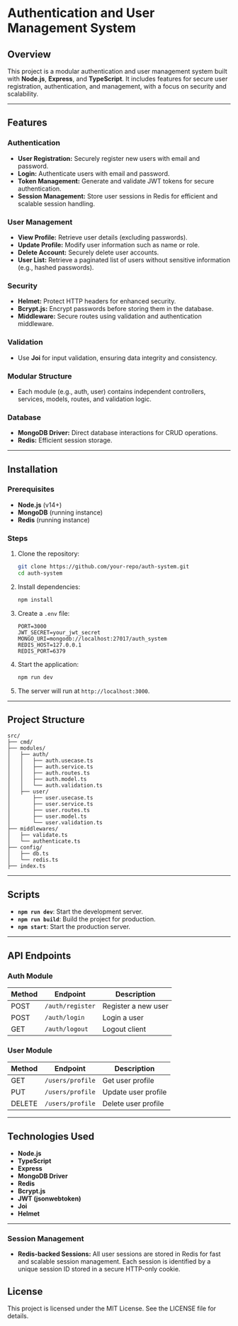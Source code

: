# Authentication and User Management System

## Overview
This project is a modular authentication and user management system built with **Node.js**, **Express**, and **TypeScript**. It includes features for secure user registration, authentication, and management, with a focus on security and scalability.

---

## Features

### Authentication
- **User Registration:** Securely register new users with email and password.
- **Login:** Authenticate users with email and password.
- **Token Management:** Generate and validate JWT tokens for secure authentication.
- **Session Management:** Store user sessions in Redis for efficient and scalable session handling.

### User Management
- **View Profile:** Retrieve user details (excluding passwords).
- **Update Profile:** Modify user information such as name or role.
- **Delete Account:** Securely delete user accounts.
- **User List:** Retrieve a paginated list of users without sensitive information (e.g., hashed passwords).

### Security
- **Helmet:** Protect HTTP headers for enhanced security.
- **Bcrypt.js:** Encrypt passwords before storing them in the database.
- **Middleware:** Secure routes using validation and authentication middleware.

### Validation
- Use **Joi** for input validation, ensuring data integrity and consistency.

### Modular Structure
- Each module (e.g., auth, user) contains independent controllers, services, models, routes, and validation logic.

### Database
- **MongoDB Driver:** Direct database interactions for CRUD operations.
- **Redis:** Efficient session storage.

---

## Installation

### Prerequisites
- **Node.js** (v14+)
- **MongoDB** (running instance)
- **Redis** (running instance)

### Steps
1. Clone the repository:
   ```bash
   git clone https://github.com/your-repo/auth-system.git
   cd auth-system
   ```

2. Install dependencies:
   ```bash
   npm install
   ```

3. Create a `.env` file:
   ```env
   PORT=3000
   JWT_SECRET=your_jwt_secret
   MONGO_URI=mongodb://localhost:27017/auth_system
   REDIS_HOST=127.0.0.1
   REDIS_PORT=6379
   ```

4. Start the application:
   ```bash
   npm run dev
   ```

5. The server will run at `http://localhost:3000`.

---

## Project Structure
```plaintext
src/
├── cmd/
├── modules/
│   ├── auth/
│   │   ├── auth.usecase.ts
│   │   ├── auth.service.ts
│   │   ├── auth.routes.ts
│   │   ├── auth.model.ts
│   │   └── auth.validation.ts
│   ├── user/
│       ├── user.usecase.ts
│       ├── user.service.ts
│       ├── user.routes.ts
│       ├── user.model.ts
│       └── user.validation.ts
├── middlewares/
│   ├── validate.ts
│   └── authenticate.ts
├── config/
│   ├── db.ts
│   └── redis.ts
├── index.ts
```

---

## Scripts
- **`npm run dev`**: Start the development server.
- **`npm run build`**: Build the project for production.
- **`npm start`**: Start the production server.

---

## API Endpoints

### Auth Module
| Method | Endpoint         | Description         |
|--------|------------------|---------------------|
| POST   | `/auth/register` | Register a new user |
| POST   | `/auth/login`    | Login a user        |
| GET    | `/auth/logout`   | Logout client       |

### User Module
| Method | Endpoint         | Description         |
|--------|------------------|---------------------|
| GET    | `/users/profile` | Get user profile    |
| PUT    | `/users/profile` | Update user profile |
| DELETE | `/users/profile` | Delete user profile |

---

## Technologies Used
- **Node.js**
- **TypeScript**
- **Express**
- **MongoDB Driver**
- **Redis**
- **Bcrypt.js**
- **JWT (jsonwebtoken)**
- **Joi**
- **Helmet**

---
### Session Management
- **Redis-backed Sessions:** All user sessions are stored in Redis for fast and scalable session management. Each session is identified by a unique session ID stored in a secure HTTP-only cookie.

## License
This project is licensed under the MIT License. See the LICENSE file for details.

